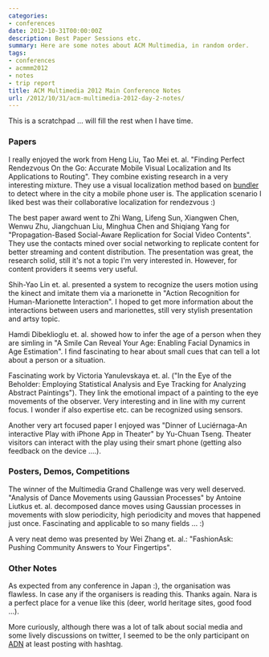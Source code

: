 ```yaml
---
categories:
- conferences
date: 2012-10-31T00:00:00Z
description: Best Paper Sessions etc.
summary: Here are some notes about ACM Multimedia, in random order.
tags:
- conferences
- acmmm2012
- notes
- trip report
title: ACM Multimedia 2012 Main Conference Notes
url: /2012/10/31/acm-multimedia-2012-day-2-notes/
---
```


This is a scratchpad ... will fill the rest when I have time.

### Papers
I really enjoyed the work from Heng Liu, Tao Mei et. al.
"Finding Perfect Rendezvous On the Go: Accurate Mobile Visual Localization and Its Applications to Routing".
They combine existing research in a very interesting mixture. They use a visual localization method 
based on [bundler](http://phototour.cs.washington.edu/bundler/) to detect where in the city
a mobile phone user is. The application scenario I liked best was their collaborative localization 
for rendezvous :)

The best paper award went to Zhi Wang, Lifeng Sun, Xiangwen Chen, Wenwu Zhu, Jiangchuan Liu, Minghua Chen and Shiqiang Yang for "Propagation-Based Social-Aware Replication for Social Video Contents". They use the contacts mined over 
social networking to replicate content for better streaming and content distribution. 
The presentation was great, the research solid, still it's not a topic I'm very interested in. However, for content providers it seems very useful.

Shih-Yao Lin et. al. presented a system to recognize the users motion using the kinect and imitate them via a 
marionette in "Action Recognition for Human-Marionette Interaction". I hoped to get more information
about the interactions between users and marionettes, still very stylish presentation and artsy topic.

Hamdi Dibeklioglu et. al. showed how to infer the age of a person when they are simling in "A Smile Can Reveal Your Age: Enabling Facial Dynamics in Age Estimation". I find fascinating to hear about small cues that can
tell a lot about a person or a situation.

Fascinating work by Victoria Yanulevskaya et. al. ("In the Eye of the Beholder: Employing Statistical Analysis and Eye Tracking for Analyzing Abstract Paintings"). They link the emotional impact of a painting to the eye movements
of the observer. Very interesting and in line with my current focus. I wonder if also expertise etc. can be
recognized using sensors.

Another very art focused paper I enjoyed was "Dinner of Luciérnaga-An interactive Play with iPhone App in Theater"
by Yu-Chuan Tseng. Theater visitors can interact with the play using their smart phone (getting also feedback on the device ....). 


### Posters, Demos, Competitions


The winner of the Multimedia Grand Challenge was very well deserved. "Analysis of Dance Movements using Gaussian Processes" by Antoine Liutkus et. al. decomposed dance moves using Gaussian processes in movements with
slow periodicity, high periodicity and moves that happened just once. Fascinating and applicable to so many fields ... :)

A very neat demo was presented by Wei Zhang et. al.: "FashionAsk: Pushing Community Answers to Your Fingertips".

### Other Notes
As expected from any conference in Japan :), the organisation was flawless. 
In case any if the organisers is reading this. Thanks again. Nara is a perfect place for a venue like this
(deer, world heritage sites, good food ...).

More curiously, although there was a lot of talk about social media and some lively discussions
on twitter, I seemed to be the only participant on [ADN](https://alpha.app.net/) at least posting with hashtag.







